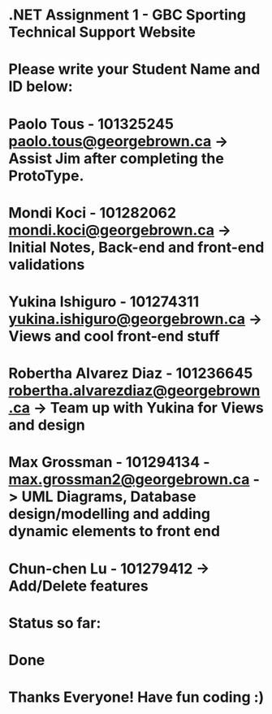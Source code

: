 # .NET Assignment 1 - GBC Sporting Technical Support Website
# Please write your Student Name and ID below:

# Paolo Tous - 101325245               paolo.tous@georgebrown.ca                             -> Assist Jim after completing the ProtoType.
# Mondi Koci - 101282062               mondi.koci@georgebrown.ca                             -> Initial Notes, Back-end and front-end validations
# Yukina Ishiguro - 101274311          yukina.ishiguro@georgebrown.ca                                                      -> Views and cool front-end stuff
# Robertha Alvarez Diaz - 101236645    robertha.alvarezdiaz@georgebrown.ca                   -> Team up with Yukina for Views and design
       
# Max Grossman - 101294134 -           max.grossman2@georgebrown.ca                          -> UML Diagrams, Database design/modelling and adding dynamic elements to front end
# Chun-chen Lu - 101279412                                                                   -> Add/Delete features

# Status so far: 
# Done

# Thanks Everyone! Have fun coding :)
